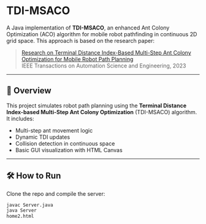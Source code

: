 # TDI-MSACO

A Java implementation of **TDI-MSACO**, an enhanced Ant Colony Optimization (ACO) algorithm for mobile robot pathfinding in continuous 2D grid space. This approach is based on the research paper:

> [Research on Terminal Distance Index-Based Multi-Step Ant Colony Optimization for Mobile Robot Path Planning](https://ieeexplore.ieee.org/abstract/document/9919849)  
> IEEE Transactions on Automation Science and Engineering, 2023

---

## 🚀 Overview

This project simulates robot path planning using the **Terminal Distance Index-based Multi-Step Ant Colony Optimization** (TDI-MSACO) algorithm. It includes:
- Multi-step ant movement logic
- Dynamic TDI updates
- Collision detection in continuous space
- Basic GUI visualization with HTML Canvas

---

## 🛠️ How to Run

Clone the repo and compile the server:

```bash
javac Server.java
java Server
home2.html
